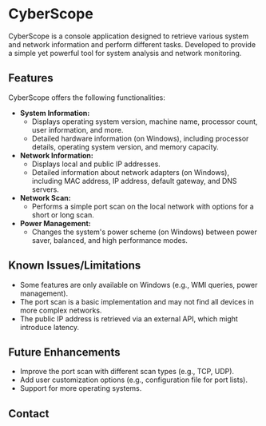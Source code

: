 # CyberScope

CyberScope is a console application designed to retrieve various system and network information and perform different tasks. Developed to provide a simple yet powerful tool for system analysis and network monitoring.

## Features

CyberScope offers the following functionalities:

- **System Information:**
  - Displays operating system version, machine name, processor count, user information, and more.
  - Detailed hardware information (on Windows), including processor details, operating system version, and memory capacity.
- **Network Information:**
  - Displays local and public IP addresses.
  - Detailed information about network adapters (on Windows), including MAC address, IP address, default gateway, and DNS servers.
- **Network Scan:**
  - Performs a simple port scan on the local network with options for a short or long scan.
- **Power Management:**
  - Changes the system's power scheme (on Windows) between power saver, balanced, and high performance modes.

## Known Issues/Limitations

*   Some features are only available on Windows (e.g., WMI queries, power management).
*   The port scan is a basic implementation and may not find all devices in more complex networks.
*   The public IP address is retrieved via an external API, which might introduce latency.

## Future Enhancements

*   Improve the port scan with different scan types (e.g., TCP, UDP).
*   Add user customization options (e.g., configuration file for port lists).
*   Support for more operating systems.

## Contact
